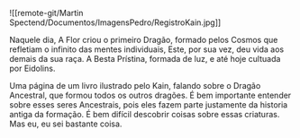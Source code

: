 ![[remote-git/Martin Spectend/Documentos/ImagensPedro/RegistroKain.jpg]]

Naquele dia, A Flor criou o primeiro Dragão, formado pelos Cosmos que refletiam o infinito das mentes individuais, Este, por sua vez, deu vida aos demais da sua raça. A Besta Prístina, formada de luz, e até hoje cultuada por Eidolins.

Uma página de um livro ilustrado pelo Kain, falando sobre o Dragão Ancestral, que formou todos os outros dragões. É bem importante entender sobre esses seres Ancestrais, pois eles fazem parte justamente da historia antiga da formação. É bem difícil descobrir coisas sobre essas criaturas. Mas eu, eu sei bastante coisa.